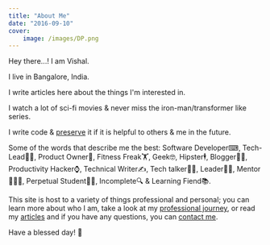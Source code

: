```yaml
---
title: "About Me"
date: "2016-09-10"
cover:
    image: /images/DP.png
---
```


<!-- ![](/images/DP.png) -->

Hey there...! I am Vishal.

I live in Bangalore, India.

I write articles here about the things I'm interested in.

I watch a lot of sci-fi movies & never miss the iron-man/transformer like series.

I write code & [preserve](https://github.com/vishalchovatiya) it if it is helpful to others & me in the future.

Some of the words that describe me the best: Software Developer⌨, Tech-Lead👨‍✈️, Product Owner🥼, Fitness Freak🏋, Geek🤓, Hipster🕴, Blogger👨‍💻, Productivity Hacker⌚, Technical Writer✍️, Tech talker👨‍🎤, Leader👨‍🔬, Mentor👨🏻‍🔧, Perpetual Student👨‍🎓, Incomplete🔍 & Learning Fiend📚.

This site is host to a variety of things professional and personal; you can learn more about who I am, take a look at my [professional journey](https://www.linkedin.com/in/vishal-chovatiya/), or read my [articles](/pages/start-here) and if you have any questions, you can [contact me](mailto:vishalchovatiya@ymail.com).

Have a blessed day! 🙏
